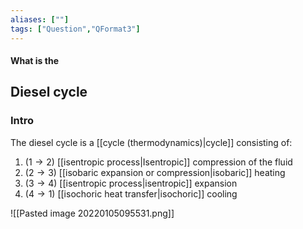 ```yaml
---
aliases: [""]
tags: ["Question","QFormat3"]
---
```


#### What is the
## Diesel cycle
### Intro
The diesel cycle is a [[cycle (thermodynamics)|cycle]] consisting of:
1) $(1 \to 2)$ [[isentropic process|Isentropic]] compression of the fluid 
2) $(2 \to 3)$ [[isobaric expansion or compression|isobaric]] heating
3) $(3 \to 4)$ [[isentropic process|isentropic]] expansion
4) $(4 \to 1)$ [[isochoric heat transfer|isochoric]] cooling

![[Pasted image 20220105095531.png]]